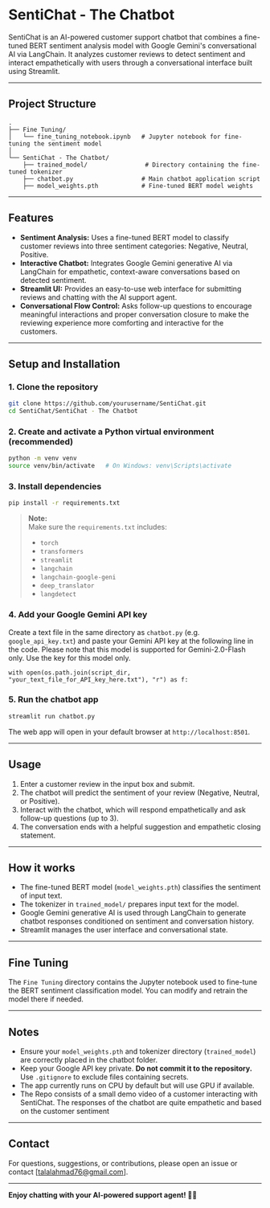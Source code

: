 # SentiChat - The Chatbot

SentiChat is an AI-powered customer support chatbot that combines a fine-tuned BERT sentiment analysis model with Google Gemini's conversational AI via LangChain. It analyzes customer reviews to detect sentiment and interact empathetically with users through a conversational interface built using Streamlit.

---

## Project Structure

```
.
├── Fine Tuning/
│   └── fine_tuning_notebook.ipynb   # Jupyter notebook for fine-tuning the sentiment model
│
└── SentiChat - The Chatbot/
    ├── trained_model/                # Directory containing the fine-tuned tokenizer
    ├── chatbot.py                   # Main chatbot application script
    ├── model_weights.pth            # Fine-tuned BERT model weights
```

---

## Features

- **Sentiment Analysis:** Uses a fine-tuned BERT model to classify customer reviews into three sentiment categories: Negative, Neutral, Positive.
- **Interactive Chatbot:** Integrates Google Gemini generative AI via LangChain for empathetic, context-aware conversations based on detected sentiment.
- **Streamlit UI:** Provides an easy-to-use web interface for submitting reviews and chatting with the AI support agent.
- **Conversational Flow Control:** Asks follow-up questions to encourage meaningful interactions and proper conversation closure to make the reviewing experience more comforting and interactive for the customers.

---

## Setup and Installation

### 1. Clone the repository

```bash
git clone https://github.com/yourusername/SentiChat.git
cd SentiChat/SentiChat - The Chatbot
```

### 2. Create and activate a Python virtual environment (recommended)

```bash
python -m venv venv
source venv/bin/activate   # On Windows: venv\Scripts\activate
```

### 3. Install dependencies

```bash
pip install -r requirements.txt
```

> **Note:**  
> Make sure the `requirements.txt` includes:
> - `torch`
> - `transformers`
> - `streamlit`
> - `langchain`
> - `langchain-google-geni`
> - `deep_translator`
> - `langdetect`

### 4. Add your Google Gemini API key

Create a text file in the same directory as `chatbot.py` (e.g. `google_api_key.txt`) and paste your Gemini API key at the following line in the code. Please note that this model is supported for Gemini-2.0-Flash only. Use the key for this model only.

```text
with open(os.path.join(script_dir, "your_text_file_for_API_key_here.txt"), "r") as f:
```

### 5. Run the chatbot app

```bash
streamlit run chatbot.py
```

The web app will open in your default browser at `http://localhost:8501`.

---

## Usage

1. Enter a customer review in the input box and submit.
2. The chatbot will predict the sentiment of your review (Negative, Neutral, or Positive).
3. Interact with the chatbot, which will respond empathetically and ask follow-up questions (up to 3).
4. The conversation ends with a helpful suggestion and empathetic closing statement.

---

## How it works

- The fine-tuned BERT model (`model_weights.pth`) classifies the sentiment of input text.
- The tokenizer in `trained_model/` prepares input text for the model.
- Google Gemini generative AI is used through LangChain to generate chatbot responses conditioned on sentiment and conversation history.
- Streamlit manages the user interface and conversational state.

---

## Fine Tuning

The `Fine Tuning` directory contains the Jupyter notebook used to fine-tune the BERT sentiment classification model. You can modify and retrain the model there if needed.

---

## Notes

- Ensure your `model_weights.pth` and tokenizer directory (`trained_model`) are correctly placed in the chatbot folder.
- Keep your Google API key private. **Do not commit it to the repository.** Use `.gitignore` to exclude files containing secrets.
- The app currently runs on CPU by default but will use GPU if available.
- The Repo consists of a small demo video of a customer interacting with SentiChat. The responses of the chatbot are quite empathetic and based on the customer sentiment


---

## Contact

For questions, suggestions, or contributions, please open an issue or contact [talalahmad76@gmail.com].

---

**Enjoy chatting with your AI-powered support agent! 🤖🧠**
